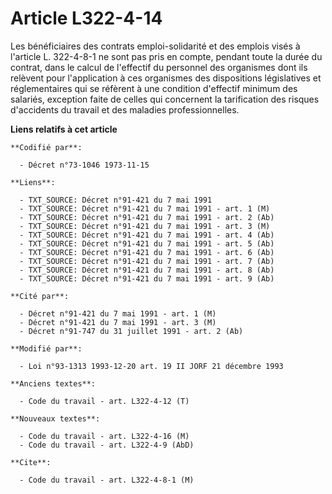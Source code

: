 # Article L322-4-14

Les bénéficiaires des contrats emploi-solidarité et des emplois visés à l'article L. 322-4-8-1 ne sont pas pris en compte,
pendant toute la durée du contrat, dans le calcul de l'effectif du personnel des organismes dont ils relèvent pour
l'application à ces organismes des dispositions législatives et réglementaires qui se réfèrent à une condition d'effectif
minimum des salariés, exception faite de celles qui concernent la tarification des risques d'accidents du travail et des
maladies professionnelles.

**Liens relatifs à cet article**

	**Codifié par**:

	  - Décret n°73-1046 1973-11-15

	**Liens**:

	  - TXT_SOURCE: Décret n°91-421 du 7 mai 1991
	  - TXT_SOURCE: Décret n°91-421 du 7 mai 1991 - art. 1 (M)
	  - TXT_SOURCE: Décret n°91-421 du 7 mai 1991 - art. 2 (Ab)
	  - TXT_SOURCE: Décret n°91-421 du 7 mai 1991 - art. 3 (M)
	  - TXT_SOURCE: Décret n°91-421 du 7 mai 1991 - art. 4 (Ab)
	  - TXT_SOURCE: Décret n°91-421 du 7 mai 1991 - art. 5 (Ab)
	  - TXT_SOURCE: Décret n°91-421 du 7 mai 1991 - art. 6 (Ab)
	  - TXT_SOURCE: Décret n°91-421 du 7 mai 1991 - art. 7 (Ab)
	  - TXT_SOURCE: Décret n°91-421 du 7 mai 1991 - art. 8 (Ab)
	  - TXT_SOURCE: Décret n°91-421 du 7 mai 1991 - art. 9 (Ab)

	**Cité par**:

	  - Décret n°91-421 du 7 mai 1991 - art. 1 (M)
	  - Décret n°91-421 du 7 mai 1991 - art. 3 (M)
	  - Décret n°91-747 du 31 juillet 1991 - art. 2 (Ab)

	**Modifié par**:

	  - Loi n°93-1313 1993-12-20 art. 19 II JORF 21 décembre 1993

	**Anciens textes**:

	  - Code du travail - art. L322-4-12 (T)

	**Nouveaux textes**:

	  - Code du travail - art. L322-4-16 (M)
	  - Code du travail - art. L322-4-9 (AbD)

	**Cite**:

	  - Code du travail - art. L322-4-8-1 (M)
